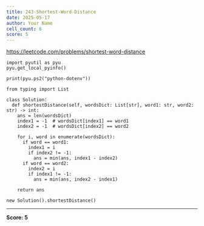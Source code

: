```yaml
---
title: 243-Shortest-Word-Distance
date: 2025-05-17
author: Your Name
cell_count: 6
score: 5
---
```


https://leetcode.com/problems/shortest-word-distance


```
import pyutil as pyu
pyu.get_local_pyinfo()
```


```
print(pyu.ps2("python-dotenv"))
```


```
from typing import List
```


```
class Solution:
  def shortestDistance(self, wordsDict: List[str], word1: str, word2: str) -> int:
    ans = len(wordsDict)
    index1 = -1  # wordsDict[index1] == word1
    index2 = -1  # wordsDict[index2] == word2

    for i, word in enumerate(wordsDict):
      if word == word1:
        index1 = i
        if index2 != -1:
          ans = min(ans, index1 - index2)
      if word == word2:
        index2 = i
        if index1 != -1:
          ans = min(ans, index2 - index1)

    return ans
```


```
new Solution().shortestDistance()
```


---
**Score: 5**